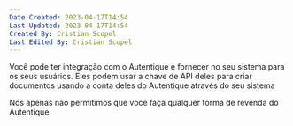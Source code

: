 ```yaml
---
Date Created: 2023-04-17T14:54
Last Updated: 2023-04-17T14:54
Created By: Cristian Scopel
Last Edited By: Cristian Scopel
---
```

Você pode ter integração com o Autentique e fornecer no seu sistema para os seus usuários. Eles podem usar a chave de API deles para criar documentos usando a conta deles do Autentique através do seu sistema

Nós apenas não permitimos que você faça qualquer forma de revenda do Autentique